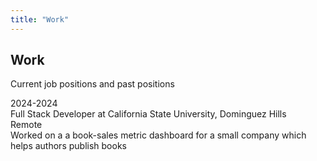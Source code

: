 ```yaml
---
title: "Work"
---
```


<section class = "routes-layout">
<div class = "max-w">
<h2>Work</h2>
<p class = "font-description">Current job positions and past positions</p>

<section class = "work-section">
<div class = "work-year">2024-2024</div>
<div class = "work-position">Full Stack Developer at California State University, Dominguez Hills</div>
<div class = "work-location">Remote</div>
<div class = "work-description">Worked on a a book-sales metric dashboard for a small company which helps authors publish books</div>
</section>
</div>

</section>
